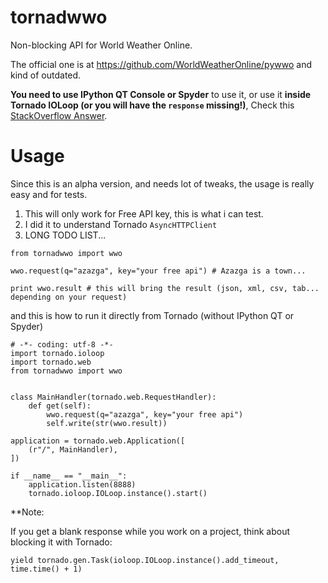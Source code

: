 tornadwwo
=========

Non-blocking API for World Weather Online.

The official one is at https://github.com/WorldWeatherOnline/pywwo and kind of outdated.

**You need to use IPython QT Console or Spyder** to use it, or use it **inside Tornado IOLoop (or you will have the `response` missing!)**, Check this [StackOverflow Answer](http://stackoverflow.com/questions/27284172/ipython-dont-execute-codes-like-python).

Usage
=========

Since this is an alpha version, and needs lot of tweaks, the usage is really easy and for tests.

1. This will only work for Free API key, this is what i can test.
2. I did it to understand Tornado `AsyncHTTPClient`
3. LONG TODO LIST...

`from tornadwwo import wwo`

`wwo.request(q="azazga", key="your free api") # Azazga is a town...`

`print wwo.result # this will bring the result (json, xml, csv, tab... depending on your request)`

and this is how to run it directly from Tornado (without IPython QT or Spyder)

    # -*- coding: utf-8 -*-
    import tornado.ioloop
    import tornado.web
    from tornadwwo import wwo


    class MainHandler(tornado.web.RequestHandler):
        def get(self):
            wwo.request(q="azazga", key="your free api")
            self.write(str(wwo.result))

    application = tornado.web.Application([
        (r"/", MainHandler),
    ])

    if __name__ == "__main__":
        application.listen(8888)
        tornado.ioloop.IOLoop.instance().start()

**Note:

If you get a blank response while you work on a project, think about blocking it with Tornado:

`yield tornado.gen.Task(ioloop.IOLoop.instance().add_timeout, time.time() + 1)`
